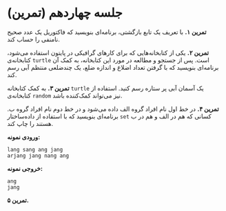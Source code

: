 # جلسه چهاردهم (تمرین)

**تمرین ۱.** با تعریف یک تابع بازگشتی، برنامه‌ای بنویسید که فاکتوریل یک عدد صحیح نامنفی را حساب کند.

**تمرین ۲.** یکی از کتابخانه‌هایی که برای کارهای گرافیکی در پایتون استفاده می‌شود، کتابخانه‌ی `turtle` است. پس از جستجو و مطالعه در مورد این کتابخانه، به کمک آن برنامه‌ای بنویسید که با گرفتن تعداد اضلاع و اندازه ضلع، یک چندضلعی منتظم آبی رسم کند.


**تمرین ۳.** به کمک کتابخانه `turtle` یک آسمان آبی پر ستاره رسم کنید. استفاده از کتابخانه‌ی `random` نیز می‌تواند کمک‌کننده باشد.

**تمرین ۴.** در خط اول نام افراد گروه الف داده می‌شود و در خط دوم نام افراد گروه ب. برنامه‌ای بنویسید که با استفاده از داده‌ساختار `set` کسانی که هم در الف و هم در ب هستند را چاپ کند.

**ورودی نمونه:**
```
lang sang ang jang
arjang jang nang ang
```

**خروجی نمونه:**
```
ang
jang
```

**تمرین ۵.** 
